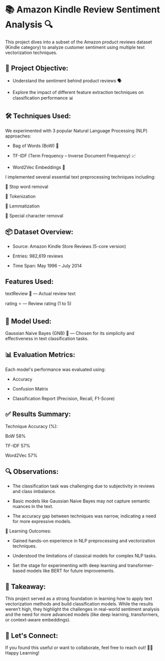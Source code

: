 # 📚 Amazon Kindle Review Sentiment Analysis 🔍

This project dives into a subset of the Amazon product reviews dataset (Kindle category) to analyze customer sentiment using multiple text vectorization techniques.

## 🧠 Project Objective:

- Understand the sentiment behind product reviews 🗣️

- Explore the impact of different feature extraction techniques on classification performance 📊

## 🛠️ Techniques Used:

We experimented with 3 popular Natural Language Processing (NLP) approaches:

- Bag of Words (BoW) 👜

- TF-IDF (Term Frequency – Inverse Document Frequency) 📈

- Word2Vec Embeddings 🧬

I implemented several essential text preprocessing techniques including:

🔹 Stop word removal

🔹 Tokenization

🔹 Lemmatization

🔹 Special character removal

## 📦 Dataset Overview:

- Source: Amazon Kindle Store Reviews (5-core version)

- Entries: 982,619 reviews

- Time Span: May 1996 – July 2014

## Features Used:

textReview 📝 — Actual review text

rating ⭐ — Review rating (1 to 5)

## 🧪 Model Used:

Gaussian Naive Bayes (GNB) 🧮 — Chosen for its simplicity and effectiveness in text classification tasks.

## 📊 Evaluation Metrics:

Each model's performance was evaluated using:

- Accuracy

- Confusion Matrix

- Classification Report (Precision, Recall, F1-Score)

## ✅ Results Summary:

Technique	Accuracy (%):

BoW	      58%

TF-IDF	  57%

Word2Vec	57%

## 🔍 Observations:

- The classification task was challenging due to subjectivity in reviews and class imbalance.

- Basic models like Gaussian Naive Bayes may not capture semantic nuances in the text.

- The accuracy gap between techniques was narrow, indicating a need for more expressive models.

🚀 Learning Outcomes:

- Gained hands-on experience in NLP preprocessing and vectorization techniques.

- Understood the limitations of classical models for complex NLP tasks.

- Set the stage for experimenting with deep learning and transformer-based models like BERT for future improvements.

## 🧠 Takeaway:
This project served as a strong foundation in learning how to apply text vectorization methods and build classification models. While the results weren’t high, they highlight the challenges in real-world sentiment analysis and the need for more advanced models (like deep learning, transformers, or context-aware embeddings).

## 🚀 Let's Connect:

If you found this useful or want to collaborate, feel free to reach out!
🧑‍💻 Happy Learning!

